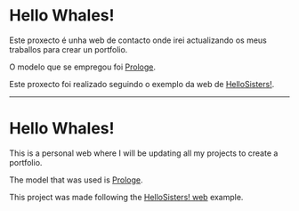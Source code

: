 
# Hello Whales!

Este proxecto é unha web de contacto onde irei actualizando os meus traballos para crear un portfolio.

O modelo que se empregou foi [Prologe](https://html5up.net/prologe).

Este proxecto foi realizado seguindo o exemplo da web de [HelloSisters!](https://github.com/hellosisters).

______________________________________________________


# Hello Whales!

This is a personal web where I will be updating all my projects to create a portfolio.

The model that was used is [Prologe](https://html5up.net/prologe).

This project was made following the [HelloSisters! web](https://github.com/hellosisters) example.
